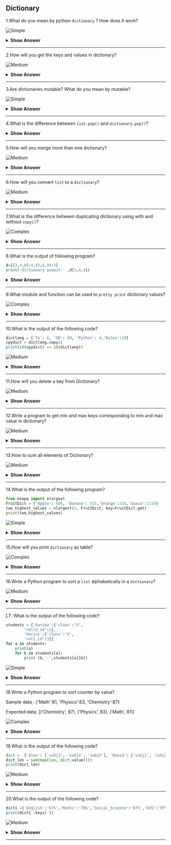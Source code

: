 ## Dictionary

1.What do you mean by python `dictionary` ? How does it work?

![Simple](https://raw.githubusercontent.com/revaturelabs/interviewquestions/aef8eff919a3b083089641381ed9a9101ed21fba/ComplexityTags/simple%20(2).svg)

<details markdown="1"><summary> <b>Show Answer</b> </summary>
  <blockquote markdown="1">
  
- Python `dictionary` objects are data types that are enclosed in curly braces '{}' and have key value pairs and each pair is seperated by a `comma(,)`.  
    
- Dictionary is mapped, since it has key and value pair. A meaningful key can save a lot of trouble for coders, like using an address key to save all the addresses, an id key for all id’s and so on.
  
**Example**:
  
```python  
user_info = {'name': 'Naveen', 'education': 'B.Tech', 'age': 23}
print("Variable user_info is a {}.".format(type(user_info)))
print(user_info)
print(user_info['name'])
```
  
**Output**:
  
 Variable user_info is a <class 'dict'>.
 
 {'name': 'Naveen', 'education': 'B.Tech', 'age': 23}
  
 Naveen

 </blockquote>
    </details>    

---
  
2.How will you get the keys and values in dictionary?
  
![Medium](https://raw.githubusercontent.com/revaturelabs/interviewquestions/aef8eff919a3b083089641381ed9a9101ed21fba/ComplexityTags/Medium%20(2).svg)
  
<details markdown="1"><summary> <b>Show Answer</b> </summary>
  
> In `dictionary`, `keys()` method will provide all list of the keys in `dictionary`.
  
**Example**:

```python  
user_info = {'name': 'Naveen', 'education': 'B.Tech', 'age': 23}
print(user_info.keys())
```
  
**Output**:
  
```dict_keys(['name','education','age'])```

- In dictionary, `values()` method will provide all list of the keys in dictionary.
  
**Example**:
  
```python  
user_info = {'name': 'Naveen', 'education': 'B.Tech', 'age': 23}
print(user_info.values())
```
  
**Output**:
  
```dict_values(['Naveen', 'B.Tech', 23])```

- In Dictionary, using `items()` method returns the list consisting of key and value pair.
  
**Example**:
  
```python  
user_info = {'name': 'Naveen', 'education': 'B.Tech', 'age': 23}
print(user_info.items())
```
  
**Output**:
  
```dict_items([('name', 'Naveen'), ('education', 'B.Tech'), ('age', 23)])```
  
  </blockquote>
  </details>
  
---
  
3.Are dictionaries mutable? What do you mean by mutable?

![Simple](https://raw.githubusercontent.com/revaturelabs/interviewquestions/aef8eff919a3b083089641381ed9a9101ed21fba/ComplexityTags/simple%20(2).svg)
  
<details markdown="1"><summary> <b>Show Answer</b> </summary>

> `Yes`,the python dictionary is a mutable object.  
    
> Mutable means we can `change,add or remove` key-value pairs after assigning.  
  
**Example**:
  
```python
student_info = dict({'id': 12,'nationality': 'China','data_enrolled': 2015,'gender': 'Male'})
print("Student info original: ", student_info)
student_info['gender'] = 'Female'
print("Student info after corrections: ", student_info)
```
  
**Output**:
```  
Original Student info:  {'id': 12, 'nationality': 'China', 'data_enrolled': 2015, 'gender': 'Male'}
  
Student info after corrections:  {'id': 12, 'nationality': 'China', 'data_enrolled': 2015, 'gender': 'Female'}
```  
  
</details>

---

4.What is the difference between `list.pop()` and `dictionary.pop()`?
  
<details markdown="1"><summary> <b>Show Answer</b> </summary>
  
> The `pop()` method is the last item in the list. However, the `pop()` method in the dictionary can remove a specified item. The `dict.popitem()` would be the equivalent of `list.pop()`. 
  
**Example**:
  
 ```python
recurrence_dict = {'current_location': 'Usa','job': 'sofware engineer','older_location': 'Canada'}
print("Before popping: ", recurrence_dict)
recurrence_dict.popitem()
print("After popping: ", recurrence_dict)
```
  
**Output**:
``` 
Before popping:  {'current_location': 'Bangaluru', 'job': 'sofware engineer', 'older_location': 'Chennai'}
  
After popping:  {'current_location': 'Bangaluru', 'job': 'sofware engineer'}
``` 
</details>

---

5.How will you merge more than one dictionary?

![Medium](https://raw.githubusercontent.com/revaturelabs/interviewquestions/aef8eff919a3b083089641381ed9a9101ed21fba/ComplexityTags/Medium%20(2).svg)
  
<details markdown="1"><summary> <b>Show Answer</b> </summary>
  
> In python, dictionary can be merged as {**dict_1, **dict_2, …,**dict_n}. In python 3.9, it can be merged using `|` operator.
  
**Example**:
  
```python
dict_1 = {'name': 'Harini', 'age': 27, 'location': 'kerala'}
dict_2 = {'job': 'software engineer'}
# Merge dict using ** argument
dict_merged_1 = {**dict_1, **dict_2}
print("using ** argument :",dict_merged_1)
# Python 3.9 has new feature merge "|" operator
dict_merged_2 = dict_1 | dict_2
print("using | operator :",dict_merged_2)
```
  
**Output**:
```  
using ** argument : {'name': 'Harini', 'age': 27, 'location': 'kerala', 'job': 'software engineer'}
  
using | operator : {'name': 'Harini', 'age': 27, 'location': 'kerala', 'job': 'software engineer'}
```
  </details>
 
---

6.How will you convert `list` to a `dictionary`?

![Medium](https://raw.githubusercontent.com/revaturelabs/interviewquestions/aef8eff919a3b083089641381ed9a9101ed21fba/ComplexityTags/Medium%20(2).svg)

<details markdown="1"><summary> <b>Show Answer</b> </summary>
  
> In python, dictionary has key and value pair but the list does not. So, some cases of converting lists into dictionaries are,  
    
i) For loop and Zip with two lists  
    
**Example**:

```python  
## List to dictionary
pets= ['dog','cat','guinea pig', 'parrot']
# Adding two list using zip and for loops
numbers =  [2,4,10,2]
pet_number_dict={}
for animal,num in zip(pets,numbers):
    pet_number_dict[animal]= num
print(pet_number_dict)
```
  
**Output**:
  
> {'dog': 2, 'cat': 4, 'guinea pig': 10, 'parrot': 2}  
  
ii) Zip, Comprehension with two lists    
    
**Example**:
  
```python
## List to dictionary
pets= ['dog','cat','guinea pig', 'parrot']
# Add different values  using zip  and comprehension
pet_number_dict_2 = {animal:num for animal,num in zip(pets,numbers)}
print(pet_number_dict_2)
```
  
**Output**:
  
> {'dog': 2, 'cat': 4, 'guinea pig': 10, 'parrot': 2}

  </details>

---

7.What is the difference between duplicating dictionary using with and without `copy()`?

![Complex](https://github.com/revaturelabs/interviewquestions/blob/dev/ComplexityTags/Complex%20(2).svg)

<details markdown="1"><summary> <b>Show Answer</b> </summary>
  
> It means `dict_2 = dict_1 vs. dict_2 = dict_1.copy()`. When you are duplicating a dictionary object without a `copy()` method, you are not creating a new dictionary but pointing to the same dictionary object. So, when you make changes in the duplicate list, it changes the original as well.
  
**Example**:

```python  
list = {
'eggs': '1 karton',
'banana': '1 kg',
'milk': '1 ltr',
'sugar': '1 kg'
}
print("Original List before {}".format(list))
list_2 = list
list_2['salt'] = '1 kg'
print("Original List after duplication {}".format(list))
print("Are the memory address of two dicts same? {}".format(id(list) == id(list_2)))
```
  
**Output**:
 
> Before Original List {'eggs': '1 karton', 'banana': '1 kg', 'milk': '1 ltr', 'sugar': '1 kg'}
  
> Original List after duplication {'eggs': '1 karton', 'banana': '1 kg', 'milk': '1 ltr', 'sugar': '1 kg', 'salt': '1 kg'}
  
> Are the memory address of two dicts same? True
  
- Now, we can do with `copy()` method.

```python
to_buy_list = {
    'eggs': '1 karton',
    'banana': '1 kg',
    'milk': '1 ltr',
    'sugar': '1 kg'
 
}
print("Original List before {}".format(to_buy_list))
to_buy_list_2 = to_buy_list.copy()
to_buy_list_2['salt'] = '1 kg'
print("Original List after duplication {}".format(to_buy_list))
print("Are the memory address of two dicts same? {}".format(
    id(to_buy_list) == id(to_buy_list_2)))
```
  
**Output**:
  
 Original List before {'eggs': '1 karton', 'banana': '1 kg', 'milk': '1 ltr', 'sugar': '1 kg'}
  
 Original List after duplication {'eggs': '1 karton', 'banana': '1 kg', 'milk': '1 ltr', 'sugar': '1 kg'}
  
 Are the memory address of two dicts same? False
  
</details>
  
---

8.What is the output of following program?
  
```python
d={(3,4,8):4,(5,6,9):3}
print('dictionary output:' ,d[3,4,9])
```
  
<details markdown="1"><summary> <b>Show Answer</b> </summary>
<blockquote markdown="1">
  
print('dictionary output:',d[3,4,9])
  
KeyError: (3, 4,9)
  
<details markdown="1"><summary> <b>Explanation</b> </summary>
  
- It will throw a `key error` because, keys are not found in the dictionary.
  
  </details>
  </details>
  
--- 
  
9.What module and function can be used to `pretty print` dictionary values?
  
  ![Complex](https://github.com/revaturelabs/interviewquestions/blob/dev/ComplexityTags/Complex%20(2).svg)

<details markdown="1"><summary> <b>Show Answer</b> </summary>
  
> `pprint` is a python module that provides the capability to pretty print python data types.  
> First, declare an array of dictionaries. After, pretty print it using the function `pprint.pprint()`.  
  
**Example**:
  
```python  
import pprint
dictionary = [
  {'Name': 'John', 'Age': '23', 'Country': 'USA'},
  {'Name': 'Jose', 'Age': '44', 'Country': 'Spain'},
  {'Name': 'Anne', 'Age': '29', 'Country': 'UK'},
  {'Name': 'Lee', 'Age': '35', 'Country': 'Japan'}
]
pprint.pprint(dictionary)
```
  
**Output**:

```python
[{'Age': '23', 'Country': 'USA', 'Name': 'John'},
 {'Age': '44', 'Country': 'Spain', 'Name': 'Jose'},
 {'Age': '29', 'Country': 'UK', 'Name': 'Anne'},
 {'Age': '35', 'Country': 'Japan', 'Name': 'Lee'}]
```
  
 </details>
  
---
  
10.What is the output of the following code?
  
```python  
dictlang = {'To': 6, 'GO': 89, 'Python': 4,'Rules':10}
cpydict = dictlang.copy()
print(id(cpydict) == id(dictlang))
```
  
![Medium](https://raw.githubusercontent.com/revaturelabs/interviewquestions/aef8eff919a3b083089641381ed9a9101ed21fba/ComplexityTags/Medium%20(2).svg)
  
<details markdown="1"><summary> <b>Show Answer</b> </summary>
  
**Output**:
  
> False

  </details>
  
---
  
11.How will you delete a key from Dictionary?
  
![Medium](https://raw.githubusercontent.com/revaturelabs/interviewquestions/aef8eff919a3b083089641381ed9a9101ed21fba/ComplexityTags/Medium%20(2).svg)  

<details markdown="1"><summary> <b>Show Answer</b> </summary>
  
> In python, we can use `del` keyword to delete a key from dictionary.
  
**Example**:
  
```python  
fruitsDict = {'Apple': 100,'Orange': 200,'Banana': 400,'pomegranate':600}
if 'Apple' in fruitsDict: 
    del fruitsDict['Apple']
print('Dictionary after deleting key =',fruitsDict)
```
  
**Output**:
  
> Dictionary after deleting key = {'Orange': 200, 'Banana': 400, 'pomegranate': 600}

</details>
 
---
  
12.Write a program to get min and max keys corresponding to min and max value in dictionary?
  
  ![Medium](https://raw.githubusercontent.com/revaturelabs/interviewquestions/aef8eff919a3b083089641381ed9a9101ed21fba/ComplexityTags/Medium%20(2).svg)

<details markdown="1"><summary> <b>Show Answer</b> </summary>
  
```python  
n = int(input("enter the number of values"))
FruitsDict = dict(input().split() for i in range(n))
print(FruitsDict)
print('min value key:',min(FruitsDict,key=FruitsDict.get))
print('max value key:',max(FruitsDict,key=FruitsDict.get))
```
  
**Output**: 
  
> max and min values depends upon the user values

  </details>

---
  
13.How to sum all elements of Dictionary?
  
  ![Medium](https://raw.githubusercontent.com/revaturelabs/interviewquestions/aef8eff919a3b083089641381ed9a9101ed21fba/ComplexityTags/Medium%20(2).svg)

<details markdown="1"><summary> <b>Show Answer</b> </summary>
  
> In python, using `sum()` method, we can sum the dictionary elements.
  
**Example**:
  
```python  
Fruit = {'Apple': 100, 'banana': 5,'orange':45,'Guava':60}
print('sum of dict elements = ',sum(Fruit.values()))
```
  
**Output**:
  
> sum of dict elements = 210
  
  </details>

---
  
14.What is the output of the following program?

```python  
from heapq import nlargest
FruitDict = {'Apple': 600, 'Banana': 515,'Orange':214,'Guava':1116} 
two_highest_values = nlargest(2, FruitDict, key=FruitDict.get)
print(two_highest_values) 
```
  
![Simple](https://raw.githubusercontent.com/revaturelabs/interviewquestions/aef8eff919a3b083089641381ed9a9101ed21fba/ComplexityTags/simple%20(2).svg)  
  
<details markdown="1"><summary> <b>Show Answer</b> </summary>
  
**Output**:
  
> ['Guava','Apple']
  
  </details>

---
  
15.How will you print `dictionary` as table?

![Complex](https://github.com/revaturelabs/interviewquestions/blob/dev/ComplexityTags/Complex%20(2).svg)  
  
<details markdown="1"><summary> <b>Show Answer</b> </summary>
  
```python  
Dict_tab = {'Students':['Rack','Jack','John'],'Fruit':['Apple','Banana','Orange'],'Subject':['Phy','Math','English']}
for row in zip(*([key] + (value) for key, value in sorted(Dict_tab.items()))):
    print(*row)
```
  
**Output**:
```  
Fruit Students Subject
  
Apple Rack Phy
  
Banana Jack Math
  
Orange John English
```
  </details>
 
---
  
16.Write a Python program to sort a `list` alphabetically in a `dictionary`?
  
![Medium](https://raw.githubusercontent.com/revaturelabs/interviewquestions/aef8eff919a3b083089641381ed9a9101ed21fba/ComplexityTags/Medium%20(2).svg)

<details markdown="1"><summary> <b>Show Answer</b> </summary>
  
```python  
num = {'n1': [2, 3, 1], 'n2': [5, 1, 2], 'n3': [3, 2, 4]}
sorted_dict = {x: sorted(y) for x, y in num.items()}
print(sorted_dict)
```
  
**Output**:
  
> {'n1': [1, 2, 3], 'n2': [1, 2, 5], 'n3': [2, 3, 4]}
  
  </details>

---
  
17. What is the output of the following code?

```python
students = {'kanika':{'class':'V',
        'rolld_id':2},
        'Harini':{'class':'V',
        'roll_id':3}}
for a in students:
    print(a)
    for b in students[a]:
        print (b,':',students[a][b])
```
  
![Simple](https://raw.githubusercontent.com/revaturelabs/interviewquestions/aef8eff919a3b083089641381ed9a9101ed21fba/ComplexityTags/simple%20(2).svg)
  
<details markdown="1"><summary> <b>Show Answer</b> </summary>
  
``` 
kanika
  
class : V
  
rolld_id : 2
  
Harini
  
class : V
  
roll_id : 3
```
  </details>
  
---
18.Write a Python program to sort counter by value?
  
Sample data : {'Math':81, 'Physics':83, 'Chemistry':87}
  
Expected data: [('Chemistry', 87), ('Physics', 83), ('Math', 81)]
  
![Complex](https://github.com/revaturelabs/interviewquestions/blob/dev/ComplexityTags/Complex%20(2).svg)

<details markdown="1"><summary> <b>Show Answer</b> </summary>
  
```python  
from collections import Counter
x = Counter({'Math':81, 'Physics':83, 'Chemistry':87})
print(x.most_common())
```
  
**Output**:
  
> [('Chemistry', 87), ('Physics', 83), ('Math', 81)]

  </details>
 
---
  
19.What is the output of the following code?
  
```python  
dict =  {'Alex': ['subj1', 'subj2', 'subj3'], 'David': ['subj1', 'subj2']}
dict_len = sum(map(len, dict.value()))
print(dict_len)
```

![Medium](https://raw.githubusercontent.com/revaturelabs/interviewquestions/aef8eff919a3b083089641381ed9a9101ed21fba/ComplexityTags/Medium%20(2).svg)  
  
<details markdown="1"><summary> <b>Show Answer</b> </summary>
  
**Output**:
  
> AttributeError: 'dict' object has no attribute 'value'
  
<details markdown="1"><summary> <b>Explanation</b> </summary>
  
 > The above code throws an attribute error. Because, attribute reference is missing.
  
  </details>

  </details>

---
  
20.What is the output of the following code?

```python  
dict1 ={'English':'67%','Maths':'78%','Social_Science':'87%','EVS':'97%'}
print(dict1 .keys( ))
```
  
![Medium](https://raw.githubusercontent.com/revaturelabs/interviewquestions/aef8eff919a3b083089641381ed9a9101ed21fba/ComplexityTags/Medium%20(2).svg)  
  
<details markdown="1"><summary> <b>Show Answer</b> </summary>
  
**Output**:
  
> dict_keys(['English', 'Maths', 'Social_Science', 'EVS'])
  
 <details markdown="1"><summary> <b>Explanation</b> </summary>
   
> The above code prints keys, because in the above code we used `dict1.key()` method so that we get key values.
  
  </details>
  </details>
  
---
